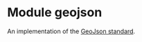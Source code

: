 # Module geojson

An implementation of the [GeoJson standard](https://datatracker.ietf.org/doc/html/rfc7946).

